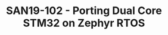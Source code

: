 ---
categories:
- san19
description: Zephyr is already ported on number of STM32 SoC platforms, but so far
  was limited to run on one core. The introduction of the dual cores STM32H7 series
  (Providing Cortex-M7 and Cortex-M4) lead us to implement and run Zephyr on the both
  cores. <br /> <br /> This talk will detail the issues and the solutions used by
  STMicroelectronics to enable Zephyr on the both cores,. It will cover topics like
  dual core boot, resources sharing and inter-core communications.
image:
  featured: 'true'
  path: /assets/images/featured-images/san19/SAN19-102.png
session_attendee_num: '7'
session_id: SAN19-102
session_room: Sunset 3 (Session 3)
session_slot:
  end_time: '2019-09-23 14:25:00'
  start_time: '2019-09-23 14:00:00'
session_speakers:
- speaker_bio: Erwan Gouriou, STMicroelectronics, is working as Linaro assignee in
    the IoT & Embedded group (LITE).<br /> Since 3 years, he is the STM32 referent
    in Zephyr RTOS project. He has introduced the current STM32 porting model in Zephyr
    and works with the community to extend STM32 features set in Zephyr.
  speaker_company: STMicroelectronics
  speaker_image: /assets/images/speakers/san19/erwan-gouriou.jpg
  speaker_location: ''
  speaker_name: Erwan Gouriou
  speaker_position: Software Engineer - STMicroelectronics
  speaker_username: erwangouriou
session_track: IoT and Embedded
tag: session
tags:
- IoT and Embedded
title: SAN19-102 - Porting Dual Core STM32 on Zephyr RTOS
---